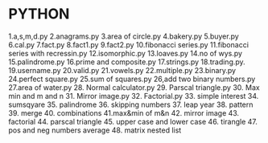 # PYTHON
1.a,s,m,d.py
2.anagrams.py
3.area of circle.py
4.bakery.py
5.buyer.py
6.cal.py
7.fact.py
8.fact1.py
9.fact2.py
10.fibonacci series.py
11.fibonacci series with recressin.py
12.isomorphic.py
13.loaves.py
14.no of wys.py
15.palindrome.py
16.prime and composite.py
17.strings.py
18.trading.py.
19.username.py
20.valid.py
21.vowels.py
22.multiple.py
23.binary.py
24.perfect square.py
25.sum of squares.py
26,add two binary numbers.py
27.area of water.py
28. Normal calculator.py
29. Parscal triangle.py
30. Max min and m and n
31. Mirror image.py
32. Factorial.py
33. simple interest
34. sumsqyare
35. palindrome
36. skipping numbers
37. leap year
38. pattern 
39. merge
40. combinations
41.max&min of m&n
42. mirror image
43. factorial
44. parscal triangle
45. upper case and lower case
46. tirangle
47. pos and neg numbers average
48. matrix nested list
